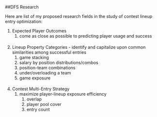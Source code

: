 ##DFS Research

Here are list of my proposed research fields in the study of contest lineup entry optimization:
1) Expected Player Outcomes
   1) come as close as possible to predicting player usage and success
####
2) Lineup Property Categories - identify and capitalize upon common similarities among successful entries
   1) game stacking
   2) salary by position distributions/combos
   3) position-team combinations
   4) under/overloading a team
   5) game exposure  
####
4) Contest Multi-Entry Strategy
   1) maximize player-lineup exposure efficiency
      1) overlap
      2) player pool cover
      3) entry count

